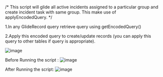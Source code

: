 /* This script will glide all active incidents assigned to a particular group and create incident task with same group.
    This make use of applyEncodedQuery.
*/

1.In any GlideRecord query retrieve query using getEncodedQuery()

2.Apply this encoded query to create/update records (you can apply this query to other tables if query is appropriate).

![image](https://user-images.githubusercontent.com/42912180/195796801-4758afd0-4c35-4405-9836-560c6041dd4a.png)




Before Running the script :
![image](https://user-images.githubusercontent.com/42912180/195796529-cad998a9-c97e-40d7-b2b0-7bb48aaecf9a.png)


After Running the script:
![image](https://user-images.githubusercontent.com/42912180/195796411-dcb20d99-2bd7-4ef6-88bc-846f46006122.png)
